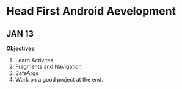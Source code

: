 # Head First Android Aevelopment

## JAN 13

**Objectives**
1. Learn Activites
2. Fragments and Navigation
3. SafeArgs
4. Work on a good project at the end.